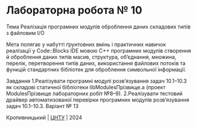 ﻿# Лабораторна робота № 10
Тема Реалізація програмних модулів оброблення даних складових типів з файловим I/O

Мета полягає у набутті ґрунтовних вмінь і практичних навичок реалізації у Code::Blocks IDE мовою С++ програмних модулів створення й оброблення даних типів масив, структура, об’єднання, множина, перелік, перетворення типів даних, використання файлових потоків та функцій стандартних бібліотек для оброблення символьної інформації.

Завдання 
1.Реалізувати програмні модулі розв’язування задач 10.1–10.3 як складові статичної бібліотеки libModulesПрізвище.а (проект ModulesПрізвище лабораторних робіт №8–9).
2.Реалізувати тестовий драйвер автоматизованої перевірки програмних модулів розв’язування задач 10.1–10.3.
Варіант № 13


Кропивницький | <a href="http://www.kntu.kr.ua/">ЦНТУ</a> | 2024
